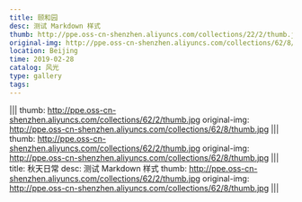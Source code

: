 ```yaml
---
title: 颐和园
desc: 测试 Markdown 样式
thumb: http://ppe.oss-cn-shenzhen.aliyuncs.com/collections/22/2/thumb.jpg
original-img: http://ppe.oss-cn-shenzhen.aliyuncs.com/collections/62/8/thumb.jpg
location: Beijing
time: 2019-02-28
catalog: 风光
type: gallery
tags: 
---
```


|||
thumb: http://ppe.oss-cn-shenzhen.aliyuncs.com/collections/62/2/thumb.jpg
original-img: http://ppe.oss-cn-shenzhen.aliyuncs.com/collections/62/8/thumb.jpg
|||
thumb: http://ppe.oss-cn-shenzhen.aliyuncs.com/collections/62/2/thumb.jpg
original-img: http://ppe.oss-cn-shenzhen.aliyuncs.com/collections/62/8/thumb.jpg
|||
title: 秋天日常
desc: 测试 Markdown 样式
thumb: http://ppe.oss-cn-shenzhen.aliyuncs.com/collections/62/2/thumb.jpg
original-img: http://ppe.oss-cn-shenzhen.aliyuncs.com/collections/62/8/thumb.jpg
|||